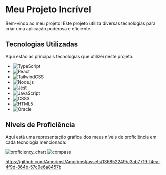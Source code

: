 # Meu Projeto Incrível

Bem-vindo ao meu projeto! Este projeto utiliza diversas tecnologias para criar uma aplicação poderosa e eficiente.

## Tecnologias Utilizadas

Aqui estão as principais tecnologias que utilizei neste projeto:

- ![TypeScript](https://img.shields.io/badge/-TypeScript-007ACC?style=flat-square&logo=typescript&logoColor=white)
- ![React](https://img.shields.io/badge/-React-61DAFB?style=flat-square&logo=react&logoColor=white)
- ![TailwindCSS](https://img.shields.io/badge/-TailwindCSS-38B2AC?style=flat-square&logo=tailwind-css&logoColor=white)
- ![Node.js](https://img.shields.io/badge/-Node.js-339933?style=flat-square&logo=node.js&logoColor=white)
- ![Jest](https://img.shields.io/badge/-Jest-C21325?style=flat-square&logo=jest&logoColor=white)
- ![JavaScript](https://img.shields.io/badge/-JavaScript-F7DF1E?style=flat-square&logo=javascript&logoColor=black)
- ![CSS3](https://img.shields.io/badge/-CSS3-1572B6?style=flat-square&logo=css3&logoColor=white)
- ![HTML5](https://img.shields.io/badge/-HTML5-E34F26?style=flat-square&logo=html5&logoColor=white)
- ![Oracle](https://img.shields.io/badge/-Oracle-F80000?style=flat-square&logo=oracle&logoColor=white)

## Níveis de Proficiência

Aqui está uma representação gráfica dos meus níveis de proficiência em cada tecnologia mencionada:


![proficiency_chart](https://github.com/Amorimsl/Amorimsl/assets/136852249/4d4bf41a-bcef-485b-843e-e47fcc4b4e7c)
![compass](https://github.com/Amorimsl/Amorimsl/assets/136852249/227839fd-3c15-4241-9ad3-3469325e4d33)


https://github.com/Amorimsl/Amorimsl/assets/136852249/c3ab7719-f4ea-4f9d-864b-57c9e6a8457b

